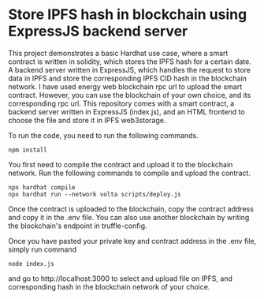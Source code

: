 # Store IPFS hash in blockchain using ExpressJS backend server

This project demonstrates a basic Hardhat use case, where a smart contract is written in solidity, which stores the IPFS hash for a certain date. A backend server written in ExpressJS, which handles the request to store data in IPFS and store the corresponding IPFS CID hash in the blockchain network. I have used energy web blockchain rpc url to upload the smart contract. However, you can use the blockchain of your own choice, and its corresponding rpc url. This repository comes with a smart contract, a backend server written in ExpressJS (index.js), and an HTML frontend to choose the file and store it in IPFS web3storage. 

To run the code, you need to run the following commands. 

```shell
npm install
```

You first need to compile the contract and upload it to the blockchain network. Run the following commands to compile and upload the contract.


```shell
npx hardhat compile
npx hardhat run --network volta scripts/deploy.js
```

Once the contract is uploaded to the blockchain, copy the contract address and copy it in the .env file. 
You can also use another blockchain by writing the blockchain's endpoint in truffle-config. 

Once you have pasted your private key and contract address in the .env file, simply run command 

```shell
node index.js
```

and go to http://localhost:3000 to select and upload file on IPFS, and corresponding hash in the blockchain network of your choice.

